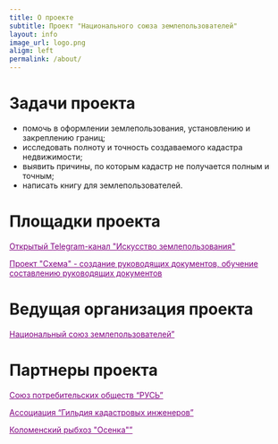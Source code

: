 ```yaml
---
title: О проекте
subtitle: Проект "Национального союза землепользователей"
layout: info  
image_url: logo.png
aligm: left
permalink: /about/
---
```


# Задачи проекта

- помочь в оформлении землепользования, установлению и закреплению границ;
- исследовать полноту и точность создаваемого кадастра недвижимости;
- выявить причины, по которым кадастр не получается полным и точным; 
- написать книгу для землепользователей.

# Площадки проекта

<a href="https://t.me/land_use_art/" target="_blank" style="color: purple;">Открытый Telegram-канал "Искусство землепользования"</a>

<a href="https://t.me/+RDilw91lQY0yMzgy" target="_blank" style="color: purple;">Проект "Схема" - создание руководящих документов, обучение составлению руководящих документов</a>

# Ведущая организация проекта

<a href="https://nsz.su/" target="_blank" style="color: purple;">Национальный союз землепользователей”</a>

# Партнеры проекта

<a href="https://xn----mtbukben7em.xn--p1ai/" target="_blank" style="color: purple;">Союз потребительских обществ “РУСЬ”</a>

<a href="https://kadastrsro.ru/" target="_blank" style="color: purple;">Ассоциация “Гильдия кадастровых инженеров”</a>

<a href="https://osenka-kolomna.ru/" target="_blank" style="color: purple;">Коломенский рыбхоз "Осенка"”</a>